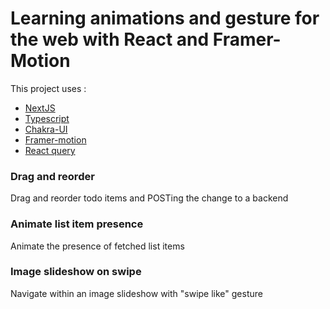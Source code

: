 # Learning animations and gesture for the web with React and Framer-Motion

This project uses :

-   [NextJS](https://nextjs.org/)
-   [Typescript](https://www.typescriptlang.org/)
-   [Chakra-UI](https://chakra-ui.com/)
-   [Framer-motion](https://www.framer.com/motion/)
-   [React query](https://react-query.tanstack.com/)

### Drag and reorder

Drag and reorder todo items and POSTing the change to a backend

### Animate list item presence

Animate the presence of fetched list items

### Image slideshow on swipe

Navigate within an image slideshow with "swipe like" gesture
